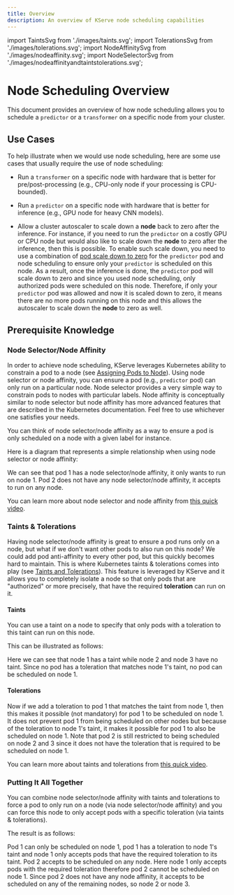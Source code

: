 ```yaml
---
title: Overview
description: An overview of KServe node scheduling capabilities
---
```


import TaintsSvg from './images/taints.svg';
import TolerationsSvg from './images/tolerations.svg';
import NodeAffinitySvg from './images/nodeaffinity.svg';
import NodeSelectorSvg from './images/nodeaffinityandtaintstolerations.svg';

# Node Scheduling Overview

This document provides an overview of how node scheduling allows you to schedule a `predictor` or a `transformer` on a specific node from your cluster.

## Use Cases

To help illustrate when we would use node scheduling, here are some use cases that usually require the use of node scheduling:

- Run a `transformer` on a specific node with hardware that is better for pre/post-processing (e.g., CPU-only node if your processing is CPU-bounded).

- Run a `predictor` on a specific node with hardware that is better for inference (e.g., GPU node for heavy CNN models).

- Allow a cluster autoscaler to scale down a **node** back to zero after the inference. For instance, if you need to run the `predictor` on a costly GPU or CPU node but would also like to scale down the **node** to zero after the inference, then this is possible. To enable such scale down, you need to use a combination of [pod scale down to zero](../predictive-inference/autoscaling/kpa-autoscaler#enable-scale-to-zero) for the `predictor` pod and node scheduling to ensure only your `predictor` is scheduled on this node. As a result, once the inference is done, the `predictor` pod will scale down to zero and since you used node scheduling, only authorized pods were scheduled on this node. Therefore, if only your `predictor` pod was allowed and now it is scaled down to zero, it means there are no more pods running on this node and this allows the autoscaler to scale down the **node** to zero as well.

## Prerequisite Knowledge

### Node Selector/Node Affinity

In order to achieve node scheduling, KServe leverages Kubernetes ability to constrain a pod to a node (see [Assigning Pods to Node](https://kubernetes.io/docs/concepts/scheduling-eviction/assign-pod-node/)). Using node selector or node affinity, you can ensure a pod (e.g., `predictor` pod) can only run on a particular node. Node selector provides a very simple way to constrain pods to nodes with particular labels. Node affinity is conceptually similar to node selector but node affinity has more advanced features that are described in the Kubernetes documentation. Feel free to use whichever one satisfies your needs.

You can think of node selector/node affinity as a way to ensure a pod is only scheduled on a node with a given label for instance.

Here is a diagram that represents a simple relationship when using node selector or node affinity:

<NodeAffinitySvg />

We can see that pod 1 has a node selector/node affinity, it only wants to run on node 1. Pod 2 does not have any node selector/node affinity, it accepts to run on any node.

You can learn more about node selector and node affinity from [this quick video](https://www.youtube.com/watch?v=6ZHjqpn9dck).

### Taints & Tolerations

Having node selector/node affinity is great to ensure a pod runs only on a node, but what if we don't want other pods to also run on this node? We could add pod anti-affinity to every other pod, but this quickly becomes hard to maintain. This is where Kubernetes taints & tolerations comes into play (see [Taints and Tolerations](https://kubernetes.io/docs/concepts/scheduling-eviction/taint-and-toleration/)). This feature is leveraged by KServe and it allows you to completely isolate a node so that only pods that are "authorized" or more precisely, that have the required **toleration** can run on it.

#### Taints

You can use a taint on a node to specify that only pods with a toleration to this taint can run on this node.

This can be illustrated as follows:

<TaintsSvg />

Here we can see that node 1 has a taint while node 2 and node 3 have no taint.
Since no pod has a toleration that matches node 1's taint, no pod can be scheduled on node 1.

#### Tolerations

Now if we add a toleration to pod 1 that matches the taint from node 1, then this makes it possible (not mandatory) for pod 1 to be scheduled on node 1. It does not prevent pod 1 from being scheduled on other nodes but because of the toleration to node 1's taint, it makes it possible for pod 1 to also be scheduled on node 1. Note that pod 2 is still restricted to being scheduled on node 2 and 3 since it does not have the toleration that is required to be scheduled on node 1.

<TolerationsSvg />

You can learn more about taints and tolerations from [this quick video](https://www.youtube.com/watch?v=-L1Mewq0nfA).

### Putting It All Together

You can combine node selector/node affinity with taints and tolerations to force a pod to only run on a node (via node selector/node affinity) and you can force this node to only accept pods with a specific toleration (via taints & tolerations).

The result is as follows:

<NodeSelectorSvg />

Pod 1 can only be scheduled on node 1, pod 1 has a toleration to node 1's taint and node 1 only accepts pods that have the required toleration to its taint. Pod 2 accepts to be scheduled on any node. Here node 1 only accepts pods with the required toleration therefore pod 2 cannot be scheduled on node 1. Since pod 2 does not have any node affinity, it accepts to be scheduled on any of the remaining nodes, so node 2 or node 3.
